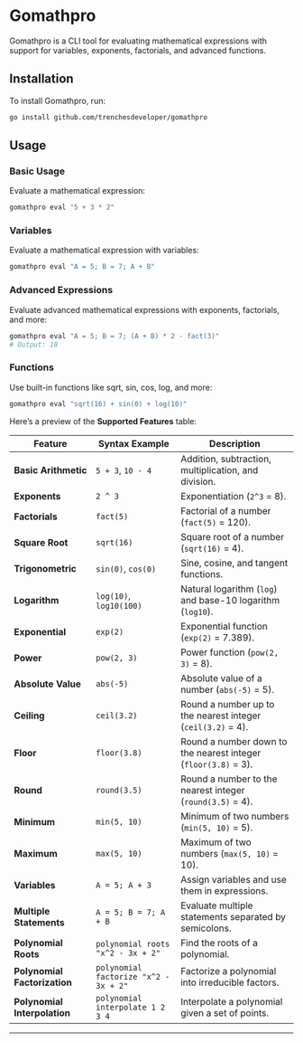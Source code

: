 # Gomathpro

Gomathpro is a CLI tool for evaluating mathematical expressions with support for variables, exponents, factorials, and advanced functions.

## Installation

To install Gomathpro, run:

```bash
go install github.com/trenchesdeveloper/gomathpro
```
## Usage
### Basic Usage
Evaluate a mathematical expression:

```bash
gomathpro eval "5 + 3 * 2"

```

### Variables
Evaluate a mathematical expression with variables:

```bash
gomathpro eval "A = 5; B = 7; A + B"

```

### Advanced Expressions

Evaluate advanced mathematical expressions with exponents, factorials, and more:

```bash
gomathpro eval "A = 5; B = 7; (A + B) * 2 - fact(3)"
# Output: 18

```

### Functions

Use built-in functions like sqrt, sin, cos, log, and more:

```bash
gomathpro eval "sqrt(16) + sin(0) + log(10)"

```

Here’s a preview of the **Supported Features** table:

| Feature               | Syntax Example         | Description                                                                 |
|-----------------------|------------------------|-----------------------------------------------------------------------------|
| **Basic Arithmetic**  | `5 + 3`, `10 - 4`      | Addition, subtraction, multiplication, and division.                        |
| **Exponents**         | `2 ^ 3`                | Exponentiation (`2^3` = 8).                                                |
| **Factorials**        | `fact(5)`              | Factorial of a number (`fact(5)` = 120).                                    |
| **Square Root**       | `sqrt(16)`             | Square root of a number (`sqrt(16)` = 4).                                   |
| **Trigonometric**     | `sin(0)`, `cos(0)`     | Sine, cosine, and tangent functions.                                        |
| **Logarithm**         | `log(10)`, `log10(100)`| Natural logarithm (`log`) and base-10 logarithm (`log10`).                  |
| **Exponential**       | `exp(2)`               | Exponential function (`exp(2)` = 7.389).                                   |
| **Power**             | `pow(2, 3)`            | Power function (`pow(2, 3)` = 8).                                           |
| **Absolute Value**    | `abs(-5)`              | Absolute value of a number (`abs(-5)` = 5).                                 |
| **Ceiling**           | `ceil(3.2)`            | Round a number up to the nearest integer (`ceil(3.2)` = 4).                 |
| **Floor**             | `floor(3.8)`           | Round a number down to the nearest integer (`floor(3.8)` = 3).              |
| **Round**             | `round(3.5)`           | Round a number to the nearest integer (`round(3.5)` = 4).                   |
| **Minimum**           | `min(5, 10)`           | Minimum of two numbers (`min(5, 10)` = 5).                                  |
| **Maximum**           | `max(5, 10)`           | Maximum of two numbers (`max(5, 10)` = 10).                                 |
| **Variables**         | `A = 5; A + 3`         | Assign variables and use them in expressions.                               |
| **Multiple Statements**| `A = 5; B = 7; A + B`  | Evaluate multiple statements separated by semicolons.                       |
| **Polynomial Roots**  | `polynomial roots "x^2 - 3x + 2"` | Find the roots of a polynomial.                                           |
| **Polynomial Factorization** | `polynomial factorize "x^2 - 3x + 2"` | Factorize a polynomial into irreducible factors.                     |
| **Polynomial Interpolation** | `polynomial interpolate 1 2 3 4` | Interpolate a polynomial given a set of points.

---